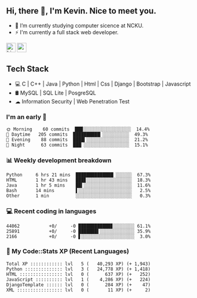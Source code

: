 ## Hi, there 👋, I'm Kevin. Nice to meet you.

- 🌱 I’m currently studying computer sicence at NCKU.
- ⚡ I'm currently a full stack web developer.

<a href="https://www.linkedin.com/in/kevin12686/"><img alt="LinkedIn" src="https://img.shields.io/badge/linkedin%20-%230077B5.svg?&style=for-the-badge&logo=linkedin&logoColor=white" height=25></a>
<a href="https://www.instagram.com/kevin12686/"><img src="https://img.shields.io/badge/instagram-3f729b?&style=for-the-badge&logo=instagram&logoColor=white" height=25></a>

## Tech Stack

* 💻 C | C++ | Java | Python | Html | Css | Django | Bootstrap | Javascript
* 🛢️ MySQL | SQL Lite | PosgreSQL
* ☁ Information Security | Web Penetration Test

### I'm an early 🐤

<!-- early_bird start -->

```text
🌞 Morning    60 commits  ███░░░░░░░░░░░░░░░░░░  14.4%
🌆 Daytime   205 commits  ██████████▎░░░░░░░░░░  49.3%
🌃 Evening    88 commits  ████▍░░░░░░░░░░░░░░░░  21.2%
🌙 Night      63 commits  ███▏░░░░░░░░░░░░░░░░░  15.1%
```

<!-- early_bird end -->

### 📊 Weekly development breakdown

<!-- code_time start -->

```text
Python     6 hrs 21 mins  ██████████████▏░░░░░░  67.3%
HTML       1 hr 43 mins   ███▊░░░░░░░░░░░░░░░░░  18.3%
Java       1 hr 5 mins    ██▍░░░░░░░░░░░░░░░░░░  11.6%
Bash       14 mins        ▌░░░░░░░░░░░░░░░░░░░░   2.5%
Other      1 min          ░░░░░░░░░░░░░░░░░░░░░   0.3%
```

<!-- code_time end -->

### 💻 Recent coding in languages

<!-- code_diff start -->

```text
44062           +0/     -0 ████████████▊░░░░░░░░ 61.1%
25891           +0/     -0 ███████▌░░░░░░░░░░░░░ 35.9%
2166            +0/     -0 ▋░░░░░░░░░░░░░░░░░░░░  3.0%
```

<!-- code_diff end -->

### 🧰 My Code::Stats XP (Recent Languages)

<!-- codestats start -->

```text
Total XP :::::::::::: lvl   5 (   40,293 XP) (+ 1,943)
Python :::::::::::::: lvl   3 (   24,778 XP) (+ 1,418)
HTML :::::::::::::::: lvl   0 (      637 XP) (+   252)
JavaScript :::::::::: lvl   1 (    4,286 XP) (+   224)
DjangoTemplate :::::: lvl   0 (      284 XP) (+    47)
XML ::::::::::::::::: lvl   0 (       11 XP) (+     2)
```

<!-- codestats end -->
